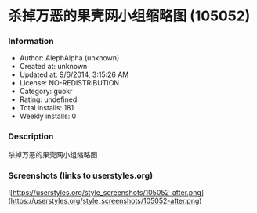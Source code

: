 # 杀掉万恶的果壳网小组缩略图 (105052)

### Information
- Author: AlephAlpha (unknown)
- Created at: unknown
- Updated at: 9/6/2014, 3:15:26 AM
- License: NO-REDISTRIBUTION
- Category: guokr
- Rating: undefined
- Total installs: 181
- Weekly installs: 0


### Description
杀掉万恶的果壳网小组缩略图


### Screenshots (links to userstyles.org)
![https://userstyles.org/style_screenshots/105052-after.png](https://userstyles.org/style_screenshots/105052-after.png)


